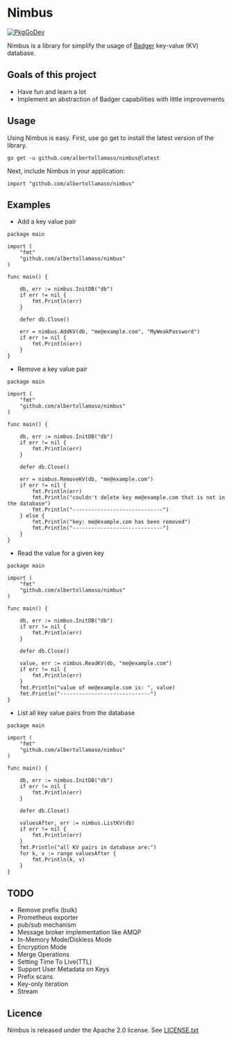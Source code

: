 # Nimbus

[![PkgGoDev](https://pkg.go.dev/badge/github.com/albertollamaso/nimbus)](https://pkg.go.dev/github.com/albertollamaso/nimbus)

Nimbus is a library for simplify the usage of [Badger](https://github.com/dgraph-io/badger) key-value (KV) database.

## Goals of this project

- Have fun and learn a lot
- Implement an abstraction of Badger capabilities with little improvements

## Usage

Using Nimbus is easy. First, use go get to install the latest version of the library.

```
go get -u github.com/albertollamaso/nimbus@latest
```

Next, include Nimbus in your application:

```
import "github.com/albertollamaso/nimbus"
```

## Examples

- Add a key value pair

```
package main

import (
	"fmt"
	"github.com/albertollamaso/nimbus"
)

func main() {

	db, err := nimbus.InitDB("db")
	if err != nil {
		fmt.Println(err)
	}

	defer db.Close()

	err = nimbus.AddKV(db, "me@example.com", "MyWeakPassword")
	if err != nil {
		fmt.Println(err)
	}
}
```

- Remove a key value pair

```
package main

import (
	"fmt"
	"github.com/albertollamaso/nimbus"
)

func main() {

	db, err := nimbus.InitDB("db")
	if err != nil {
		fmt.Println(err)
	}

	defer db.Close()

	err = nimbus.RemoveKV(db, "me@example.com")
	if err != nil {
		fmt.Println(err)
		fmt.Println("couldn't delete key me@example.com that is not in the database")
		fmt.Println("-----------------------------")
	} else {
		fmt.Println("key: me@example.com has been removed")
		fmt.Println("-----------------------------")
	}
}
```

- Read the value for a given key

```
package main

import (
	"fmt"
	"github.com/albertollamaso/nimbus"
)

func main() {

	db, err := nimbus.InitDB("db")
	if err != nil {
		fmt.Println(err)
	}

	defer db.Close()

	value, err := nimbus.ReadKV(db, "me@example.com")
	if err != nil {
		fmt.Println(err)
	}
	fmt.Println("value of me@example.com is: ", value)
	fmt.Println("-----------------------------")
}
```

- List all key value pairs from the database

```
package main

import (
	"fmt"
	"github.com/albertollamaso/nimbus"
)

func main() {

	db, err := nimbus.InitDB("db")
	if err != nil {
		fmt.Println(err)
	}

	defer db.Close()

	valuesAfter, err := nimbus.ListKV(db)
	if err != nil {
		fmt.Println(err)
	}
	fmt.Println("all KV pairs in database are:")
	for k, v := range valuesAfter {
		fmt.Println(k, v)
	}
}
```

## TODO

- Remove prefix (bulk)
- Prometheus exporter
- pub/sub mechanism
- Message broker implementation like AMQP
- In-Memory Mode/Diskless Mode
- Encryption Mode
- Merge Operations
- Setting Time To Live(TTL) 
- Support User Metadata on Keys
- Prefix scans
- Key-only iteration
- Stream

## Licence

Nimbus is released under the Apache 2.0 license. See [LICENSE.txt](https://github.com/albertollamaso/nimbus/blob/master/LICENSE.txt)
